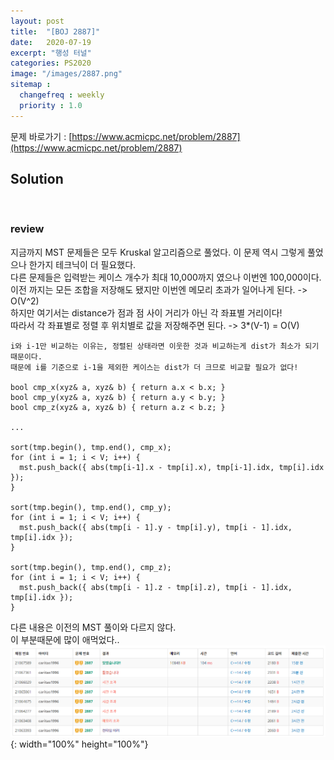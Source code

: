 ```yaml
---
layout: post
title:  "[BOJ 2887]"
date:   2020-07-19
excerpt: "행성 터널"
categories: PS2020
image: "/images/2887.png"
sitemap :
  changefreq : weekly
  priority : 1.0
---
```

문제 바로가기 : [https://www.acmicpc.net/problem/2887](https://www.acmicpc.net/problem/2887)<br>
## Solution
<script src="https://gist.github.com/yooniversal/4eccb80ff89ddb8e020590c3c9fe765f.js"></script>
<br>

### review

지금까지 MST 문제들은 모두 Kruskal 알고리즘으로 풀었다. 이 문제 역시 그렇게 풀었으나 한가지 테크닉이 더 필요했다.<br>
다른 문제들은 입력받는 케이스 개수가 최대 10,000까지 였으나 이번엔 100,000이다.<br>
이전 까지는 모든 조합을 저장해도 됐지만 이번엔 메모리 초과가 일어나게 된다. -> O(V^2)<br>
하지만 여기서는 distance가 점과 점 사이 거리가 아닌 각 좌표별 거리이다!<br>
따라서 각 좌표별로 정렬 후 위치별로 값을 저장해주면 된다. -> 3*(V-1) = O(V)<br>
```
i와 i-1만 비교하는 이유는, 정렬된 상태라면 이웃한 것과 비교하는게 dist가 최소가 되기 때문이다.
때문에 i를 기준으로 i-1을 제외한 케이스는 dist가 더 크므로 비교할 필요가 없다!

bool cmp_x(xyz& a, xyz& b) { return a.x < b.x; }
bool cmp_y(xyz& a, xyz& b) { return a.y < b.y; }
bool cmp_z(xyz& a, xyz& b) { return a.z < b.z; }

...

sort(tmp.begin(), tmp.end(), cmp_x);
for (int i = 1; i < V; i++) {
  mst.push_back({ abs(tmp[i-1].x - tmp[i].x), tmp[i-1].idx, tmp[i].idx });
}

sort(tmp.begin(), tmp.end(), cmp_y);
for (int i = 1; i < V; i++) {
  mst.push_back({ abs(tmp[i - 1].y - tmp[i].y), tmp[i - 1].idx, tmp[i].idx });
}

sort(tmp.begin(), tmp.end(), cmp_z);
for (int i = 1; i < V; i++) {
  mst.push_back({ abs(tmp[i - 1].z - tmp[i].z), tmp[i - 1].idx, tmp[i].idx });
}
```
다른 내용은 이전의 MST 풀이와 다르지 않다.<br>
이 부분때문에 많이 애먹었다..<br>
![2887_2.png](/images/2887_2.png){: width="100%" height="100%"}

<script src="https://utteranc.es/client.js"
        repo="yooniversal/blog-comments"
        issue-term="pathname"
        theme="github-light"
        crossorigin="anonymous"
        async>
</script>
